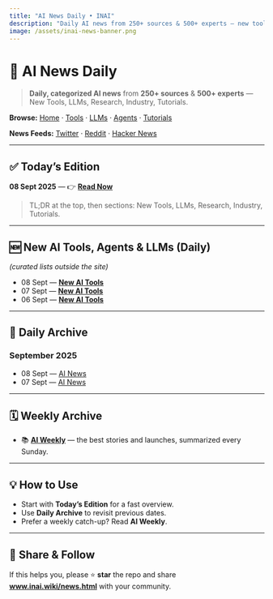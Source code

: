 ```yaml
---
title: "AI News Daily • INAI"
description: "Daily AI news from 250+ sources & 500+ experts — new tools, LLMs, research, industry."
image: /assets/inai-news-banner.png
---
```


# 📰 AI News Daily

> **Daily, categorized AI news** from **250+ sources** & **500+ experts** — New Tools, LLMs, Research, Industry, Tutorials.

**Browse:** [Home](index.md) · [Tools](tools.md) · [LLMs](llms.md) · [Agents](agents.md) · [Tutorials](tutorials.md)  

**News Feeds:** [Twitter](twitter-news.md) · [Reddit](reddit-news.md) · [Hacker News](hacker-news.md)

---

## ✅ Today’s Edition
**08 Sept 2025** — 👉 **[Read Now](news/2025/2025-09-08.md)**

> TL;DR at the top, then sections: New Tools, LLMs, Research, Industry, Tutorials.

---

## 🆕 New AI Tools, Agents & LLMs (Daily)
*(curated lists outside the site)*  
- 08 Sept — **[New AI Tools](https://inai.short.gy/8th-sept)**  
- 07 Sept — **[New AI Tools](https://inai.short.gy/7th-sept)**  
- 06 Sept — **[New AI Tools](https://inai.short.gy/6thsept)**

---

## 📅 Daily Archive
### September 2025
- 08 Sept — [AI News](news/2025/2025-09-08.md)
- 07 Sept — [AI News](news/2025/2025-09-07.md)

---

## 🗓️ Weekly Archive
- 📚 **[AI Weekly](weekly.md)** — the best stories and launches, summarized every Sunday.

---

## 💡 How to Use
- Start with **Today’s Edition** for a fast overview.  
- Use **Daily Archive** to revisit previous dates.  
- Prefer a weekly catch-up? Read **AI Weekly**.

---

## 📣 Share & Follow
If this helps you, please ⭐ **star** the repo and share **www.inai.wiki/news.html** with your community.
